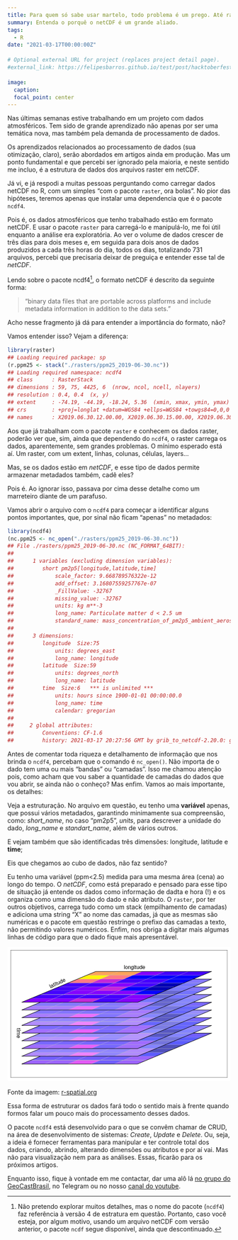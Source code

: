 ```yaml
---
title: Para quem só sabe usar martelo, todo problema é um prego. Até rasters em formato netCDF.
summary: Entenda o porquê o netCDF é um grande aliado.
tags:
  - R
date: "2021-03-17T00:00:00Z"

# Optional external URL for project (replaces project detail page).
#external_link: https://felipesbarros.github.io/test/post/hacktoberfest-2021/

image:
  caption:
  focal_point: center
---
```


Nas últimas semanas estive trabalhando em um projeto com dados atmosféricos. Tem sido de grande aprendizado não apenas por ser uma temática nova, mas também pela demanda de processamento de dados.

Os aprendizados relacionados ao processamento de dados (sua otimização, claro), serão abordados em artigos ainda em produção. Mas um ponto fundamental e que percebi ser ignorado pela maioria, e neste sentido me incluo, é a estrutura de dados dos arquivos raster em netCDF.

Já vi, e já respodi a muitas pessoas perguntando como carregar dados netCDF no R, com um simples “com o pacote `raster`, ora bolas”. No pior das hipóteses, teremos apenas que instalar uma dependencia que é o pacote `ncdf4`.

Pois é, os dados atmosféricos que tenho trabalhado estão em formato netCDF. E usar o pacote `raster` para carregá-lo e manipulá-lo, me foi útil enquanto a análise era exploratória. Ao ver o volume de dados crescer de três dias para dois meses e, em seguida para dois anos de dados produzidos a cada três horas do dia, todos os dias, totalizando 731 arquivos, percebi que precisaria deixar de preguiça e entender esse tal de *netCDF*.

Lendo sobre o pacote ncdf4[^1], o formato netCDF é descrito da seguinte forma:
[^1]: Não pretendo explorar muitos detalhes, mas o nome do pacote (`ncdf4`) faz referência à versão 4 de estratura em questão. Portanto, caso você esteja, por algum motivo, usando um arquivo netCDF com versão anterior, o pacote `ncdf` segue disponível, ainda que descontinuado.

> “binary data files that are portable across platforms and include metadata information in addition to the data sets.”

Acho nesse fragmento já dá para entender a importância do formato, não?

Vamos entender isso? Vejam a diferença:

```r
library(raster)
## Loading required package: sp
(r.ppm25 <- stack("./rasters/ppm25_2019-06-30.nc"))
## Loading required namespace: ncdf4
## class      : RasterStack 
## dimensions : 59, 75, 4425, 6  (nrow, ncol, ncell, nlayers)
## resolution : 0.4, 0.4  (x, y)
## extent     : -74.19, -44.19, -18.24, 5.36  (xmin, xmax, ymin, ymax)
## crs        : +proj=longlat +datum=WGS84 +ellps=WGS84 +towgs84=0,0,0 
## names      : X2019.06.30.12.00.00, X2019.06.30.15.00.00, X2019.06.30.18.00.00, X2019.06.30.21.00.00, X2019.07.01.00.00.00, X2019.07.01.03.00.00

```

Aos que já trabalham com o pacote `raster` e conhecem os dados raster, poderão ver que, sim, ainda que dependendo do `ncdf4`, o raster carrega os dados, aparentemente, sem grandes problemas. O mínimo esperado está aí. Um raster, com um extent, linhas, colunas, células, layers…

Mas, se os dados estão em *netCDF*, e esse tipo de dados permite armazenar metadados também, cadê eles?

Pois é. Ao ignorar isso, passava por cima desse detalhe como um marreteiro diante de um parafuso.

Vamos abrir o arquivo com o `ncdf4` para começar a identificar alguns pontos importantes, que, por sinal não ficam “apenas” no metadados:
```R
library(ncdf4)
(nc.ppm25 <- nc_open("./rasters/ppm25_2019-06-30.nc"))
## File ./rasters/ppm25_2019-06-30.nc (NC_FORMAT_64BIT):
## 
##      1 variables (excluding dimension variables):
##         short pm2p5[longitude,latitude,time]   
##             scale_factor: 9.668789576322e-12
##             add_offset: 3.16807559257767e-07
##             _FillValue: -32767
##             missing_value: -32767
##             units: kg m**-3
##             long_name: Particulate matter d < 2.5 um
##             standard_name: mass_concentration_of_pm2p5_ambient_aerosol_particles_in_air
## 
##      3 dimensions:
##         longitude  Size:75
##             units: degrees_east
##             long_name: longitude
##         latitude  Size:59
##             units: degrees_north
##             long_name: latitude
##         time  Size:6   *** is unlimited ***
##             units: hours since 1900-01-01 00:00:00.0
##             long_name: time
##             calendar: gregorian
## 
##     2 global attributes:
##         Conventions: CF-1.6
##         history: 2021-03-17 20:27:56 GMT by grib_to_netcdf-2.20.0: grib_to_netcdf /data/scratch/20210317-2020/8e/_mars-webmars-public-svc-blue-001-6fe5cac1a363ec1525f54343b6cc9fd8-ZAB6WD.grib -o /data/scratch/20210317-2020/b1/_grib2netcdf-webmars-public-svc-blue-000-6fe5cac1a363ec1525f54343b6cc9fd8-VDR6DW.nc -utime
```

Antes de comentar toda riqueza e detalhamento de informação que nos brinda o `ncdf4`, percebam que o comando é `nc_open()`. Não importa de o dado tem uma ou mais “bandas” ou “camadas”. Isso me chamou atenção pois, como acham que vou saber a quantidade de camadas do dados que vou abrir, se ainda não o conheço? Mas enfim. Vamos ao mais importante, os detalhes:

Veja a estruturação. No arquivo em questão, eu tenho uma **variável** apenas, que possui vários metadados, garantindo minimamente sua compreensão, como: *short_name*, no caso “pm2p5”, *units*, para descrever a unidade do dado, *long_name* e *standart_name*, além de vários outros.

E vejam também que são identificadas três dimensões: longitude, latitude e **time**;

Eis que chegamos ao cubo de dados, não faz sentido?

Eu tenho uma variável (ppm<2.5) medida para uma mesma área (cena) ao longo do tempo. O _netCDF_, como está preparado e pensado para esse tipo de situação já entende os dados como informação de dadta e hora (!) e os organiza como uma dimensão do dado e não atributo. O `raster`, por ter outros objetivos, carrega tudo como um stack (empilhamento de camadas) e adiciona uma string “X” ao nome das camadas, já que as mesmas são numéricas e o pacote em questão restringe o prefixo das camadas a texto, não permitindo valores numéricos. Enfim, nos obriga a digitar mais algumas linhas de código para que o dado fique mais apresentável.

![](featured.png)

Fonte da imagem: [r-spatial.org](https://r-spatial.org/)

Essa forma de estruturar os dados fará todo o sentido mais à frente quando formos falar um pouco mais do processamento desses dados.

O pacote `ncdf4` está desenvolvido para o que se convêm chamar de CRUD, na área de desenvolvimento de sistemas: *Create*, *Update* e *Delete*. Ou, seja, a ideia é fornecer ferramentas para manipular e ter controle total dos dados, criando, abrindo, alterando dimensões ou atributos e por aí vai. Mas não para visualização nem para as análises. Essas, ficarão para os próximos artigos.

Enquanto isso, fique à vontade em me contactar, dar uma alô lá [no grupo do GeoCastBrasil](http://t.me/GeoCastBrasil), no Telegram ou no nosso [canal do youtube](http://youtube.com/GeoCastBrasil).
